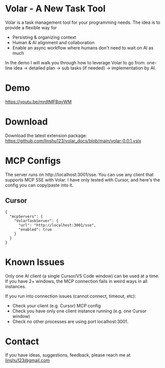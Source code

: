 # Volar - A New Task Tool
Volar is a task management tool for your programming needs. The idea is to provide a flexible way for
* Persisting & organizing context 
* Human & AI alignment and collaboration
* Enable an async workflow where humans don't need to wait on AI as much

In the demo I will walk you through how to leverage Volar to go from: one-line idea -> detailed plan -> sub tasks (if needed) -> implementation by AI.

# Demo
https://youtu.be/mrdtMFBqyWM

# Download
Download the latest extension package: https://github.com/linshu123/volar_docs/blob/main/volar-0.0.1.vsix

# MCP Configs
The server runs on http://localhost:3001/sse. You can use any client that supports MCP SSE with Volar. I have only tested with Cursor, and here's the config you can copy/paste into it.
## Cursor
```
{
  "mcpServers": {
    "VolarTaskServer": {
      "url": "http://localhost:3001/sse",
      "enabled": true
    }
  }
}
```

# Known Issues
Only one AI client (a single Cursor/VS Code window) can be used at a time. If you have 2+ windows, the MCP connection fails in weird ways in all instances. 

If you run into connection issues (cannot connect, timeout, etc):
* Check your client (e.g. Cursor) MCP config
* Check you have only one client instance running (e.g. one Cursor window)
* Check no other processes are using port localhost:3001.

# Contact
If you have ideas, suggestions, feedback, please reach me at linshu123@gmail.com

